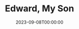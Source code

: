 ---
title: Edward, My Son
date: 2023-09-08T00:00:00
opening_date: 1949-11-25
closing_date: 1949-12-03
layout: productions
playbill:
Theatre: Theatre Jacksonville
Venue: Little Theatre
cast:
- Burton: Bill Gibbs
- Arnold Holt: Bob Greer
- Dr. Larry Parker: Charles J. Broyles
- Hanray: Elmo Lehman
- Summers: Gene Sayre
- Dr. Waxman: Henry Covington
- Mr. Prothero: Richard Kaszner
- Harry Soames: William Baxter
- Eileen Perry: Marjorie Norris
- Ellerby: W.R. Becht
- Evelyn Holt: Suzanne Pallister
- Phyllis Maxwell: Twilla Turner
- Betty Fowler: Yolly Edmunds
orchestra:
crew:
- Director: Paul E. Geisenhof
- Stage Manager: Margaret Lafferty
- Set and Lighting Design: Duke LeBrun
- Make-up Chairman: Mrs. Budd Porter
- Light Controls:
  - Natalie Clarke
  - Su Hawkins
- Scene Construction:
  - Betty Salter
  - Bill Gibbs
  - David Salter
  - Don Wright
  - E.P. Kellogg
  - Edward Keisling
  - Gene Sayre
  - Karen O'Shaughnessy
  - Leville Richardson
  - Maudie LeBrun
  - Richard Kirkpatrick
  - Velda Lindstrom
  - Vivienne Salter
- Wardrobe Coordinator: Carolina Rawls
- Wardrobe Mistress: Vonnie Patton
- Wardrobe Assistant:
  - Anne Pafford Welch
  - Bebe Jordan
  - E.L. Patton, Jr.
  - Joyce Lamont
  - Karen O'Shaughnessy
  - Polly Clendenning
  - Vivienne Salter
- Properties Chairman: Margaret Gift
- Properties Assistant:
  - Barbara Bailey
  - L.J. Gift
  - Marjorie Luhring
  - Mrs. W. E. Heaney
  - Sue Miller
- Make-up assistant:
  - Don Heebner
  - Dorothy Mortenson
  - Edna B. Spindel
  - Eula Mae Snow
  - Helen List
  - Jay Harder
  - Jocelyn Brown
  - Laurel Barton
---